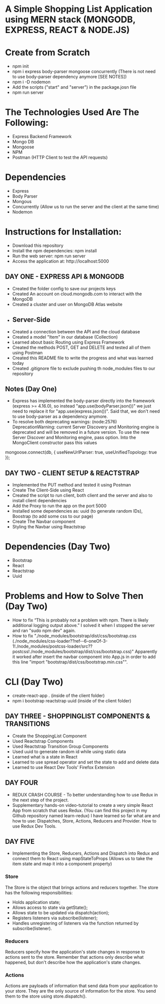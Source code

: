 # A Simple Shopping List Application using MERN stack (MONGODB, EXPRESS, REACT & NODE.JS)

# Create from Scratch
* npm init
* npm i express body-parser mongoose concurrently (There is not need to use body-parser dependency anymore [SEE NOTES])
* npm i -D nodemon
* Add the scripts ("start" and "server") in the package.josn file
* npm run server

# The Technologies Used Are The Following:

* Express Backend Framework
* Mongo DB
* Mongoose
* NPM
* Postman (HTTP Client to test the API requests)

# Dependencies
* Express
* Body Parser
* Mongous
* Concurrently (Allow us to run the server and the client at the same time)
* Nodemon

# Instructions for Installation:

* Download this repository
* Install the npm dependencies: npm install
* Run the web server: npm run server
* Access the application at: http://localhost:5000


## DAY ONE - EXPRESS API & MONGODB
* Created the folder config to save our projects keys
* Created An account on cloud.mongodb.com to interact with the MongoDB
* Created a cluster and user on MongoDB Atlas website
* ## Server-Side
* Created a connection between the API and the cloud database
* Created a model "Item" in our database (Collection)
* Learned about basic Routing using Express Framework
* Created the methods POST, GET and DELETE and tested all of them using Postman
* Created this README file to write the progress and what was learned today
* Created .gitignore file to exclude pushing th node_modules files to our repository

## Notes (Day One)

* Express has implemented the body-parser directly into the framework (express >= 4.16.0), so instead "app.use(bodyParser.json())" we just need to replace it for "app.use(express.json())". Said that, we don't need to use body-parser as a dependency anymore.
* To resolve both deprecating warnings: (node:2576) DeprecationWarning: current Server Discovery and Monitoring engine is deprecated and will be removed in a future version. To use the new Server Discover and Monitoring engine, pass option. Into the MongoClient constructor pass this values

mongoose.connect(db, { useNewUrlParser: true, useUnifiedTopology: true }); 

## DAY TWO - CLIENT SETUP & REACTSTRAP
* Implemented the PUT method and tested it using Postman
* Create The Client-Side using React
* Created the script to run client, both client and the server and also to install client dependencies
* Add the Proxy to run the app on the port 5000
* Installed some dependencies as:
uuid (to generate random IDs),
Boostrap (to add some css to our page)
* Create The Navbar component
* Styling the Navbar using Reactstrap

# Dependencies (Day Two)
* Bootstrap
* React
* Reactstrap
* Uuid

# Problems and How to Solve Then (Day Two)
* How to fix “This is probably not a problem with npm. There is likely additional logging output above.”
I solved it when I stopped the server and ran "sudo npm dev" again.
* How to fix "./node_modules/bootstrap/dist/css/bootstrap.css (./node_modules/css-loader??ref--6-oneOf-3-1!./node_modules/postcss-loader/src??postcss!./node_modules/bootstrap/dist/css/bootstrap.css)"
Apparently it worked after insert the navbar component into App.js in order to add this line "import "bootstrap/dist/css/bootstrap.min.css"".

# CLI (Day Two)
* create-react-app . (inside of the client folder) 
* npm i bootstrap reactstrap uuid (inside of the client folder)

## DAY THREE - SHOPPINGLIST COMPONENTS & TRANSITIONS

* Create the ShoppingList Component
* Used Reactstrap Components
* Used Reactstrap Transition Group Components
* Used uuid to generate random id while using static data
* Learned what is a state in React
* Learned to use spread operator and set the state to add and delete data
* Learned to use React Dev Tools' Firefox Extension

## DAY FOUR
* REDUX CRASH COURSE - To better understanding how to use Redux in the next step of the project.
* Supplementary hands-on video-tutorial to create a very simple React App from scratch that uses Redux.
(You can find this project in my Github repository named learn-redux)
I have learned so far what are and how to use: Dispatches, Store, Actions, Reducers and Provider. How to use Redux Dev Tools.

## DAY FIVE
* Implementing the Store, Reducers, Actions and Dispatch into Redux and connect them to React using mapStateToProps (Allows us to take the item state and map it into a component property)

### Store
The Store is the object that brings actions and reducers together. The store has the following responsibilities:

* Holds application state;
* Allows access to state via getState();
* Allows state to be updated via dispatch(action);
* Registers listeners via subscribe(listener);
* Handles unregistering of listeners via the function returned by subscribe(listener).

### Reducers
Reducers specify how the application's state changes in response to actions sent to the store. Remember that actions only describe what happened, but don't describe how the application's state changes.

### Actions 
Actions are payloads of information that send data from your application to your store. They are the only source of information for the store. You send them to the store using store.dispatch().